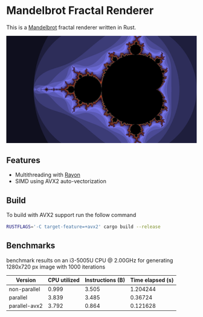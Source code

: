 # Mandelbrot Fractal Renderer

This is a [Mandelbrot](https://en.wikipedia.org/wiki/Mandelbrot_set) fractal renderer written in Rust.

![1280x720 render using XAOS color palette](./mandelbrot.png)

## Features
- Multithreading with [Rayon](https://docs.rs/rayon/latest/rayon/)
- SIMD using AVX2 auto-vectorization

## Build
To build with AVX2 support run the follow command
```sh
RUSTFLAGS='-C target-feature=+avx2' cargo build --release
```

## Benchmarks
benchmark results on an i3-5005U CPU @ 2.00GHz for generating 1280x720 px image with 1000 iterations

| Version         | CPU utilized | Instructions (B) | Time elapsed (s) | 
| --------------- | ------------ | ---------------- | ---------------- |
| non-parallel    | 0.999        | 3.505            | 1.204244         |
| parallel        | 3.839        | 3.485            | 0.36724          |
| parallel-avx2   | 3.792        | 0.864            | 0.121628         | 
